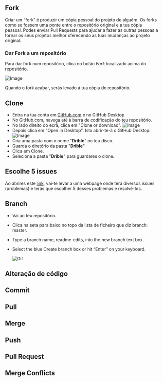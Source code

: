## Fork

Criar um “fork” é produzir um cópia pessoal do projeto de alguém. Os forks como se fossem uma ponte entre o repositório original e a tua cópia pessoal. Podes enviar Pull Requests para ajudar a fazer as outras pessoas a tornar os seus projetos melhor oferecendo as tuas mudanças ao projeto original.

### Dar Fork a um repositório

Para dar fork num repositório, clica no botão _Fork_ localizado acima do repositório.

 ![Image](/sys-config/images/fork_forkbutton.png)

 Quando o fork acabar, serás levado á tua cópia do repositório.

## Clone

- Entra na tua conta em [GitHub.com](https://github.com/) e no GitHub Desktop.
- No GitHub.com, navega até à barra de codificação do teu repositório.
- No lado direito do ecrã, clica em "Clone or download".
  ![Image](/sys-config/images/clone_clonebutton.PNG)
- Depois clica em "Open in Desktop". Isto abrir-te-á o GitHub Desktop.
  ![Image](/sys-config/images/clone_opendesktop.PNG)
- Cria uma pasta com o nome "**Drible**" no teu disco.
- Guarda o diretório da pasta "**Drible**"
- Clica em Clone.
- Seleciona a pasta "**Drible**" para guardares o clone.

## Escolhe 5 issues

Ao abrires este [link](https://github.com/popperz0r/drible/issues), vai-te levar a uma webpage onde terá diversos issues (problemas) e terás que escolher 5 desses problemas e resolvê-los.

## Branch

- Vai ao teu repositório.
- Clica na seta para baixo no topo da lista de ficheiro que diz branch: master.
- Type a branch name, readme-edits, into the new branch text box.
- Select the blue Create branch box or hit “Enter” on your keyboard.

  ![Gif](/sys-config/images/readme-edits.gif)

## Alteração de código

## Commit

## Pull

## Merge

## Push

## Pull Request

## Merge Conflicts
